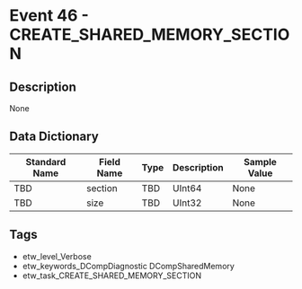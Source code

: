 # Event 46 - CREATE_SHARED_MEMORY_SECTION

## Description
None

## Data Dictionary
|Standard Name|Field Name|Type|Description|Sample Value|
|---|---|---|---|---|
|TBD|section|TBD|UInt64|None|None|
|TBD|size|TBD|UInt32|None|None|

## Tags
* etw_level_Verbose
* etw_keywords_DCompDiagnostic DCompSharedMemory
* etw_task_CREATE_SHARED_MEMORY_SECTION